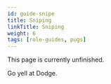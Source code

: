 ```yaml
---
id: guide-snipe
title: Sniping
linkTitle: Sniping
weight: 6
tags: [role-guides, pugs]
---
```


This page is currently unfinished.

Go yell at Dodge.
